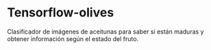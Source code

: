 # Tensorflow-olives
Clasificador de imágenes de aceitunas para saber si están maduras y obtener información según el estado del fruto.
